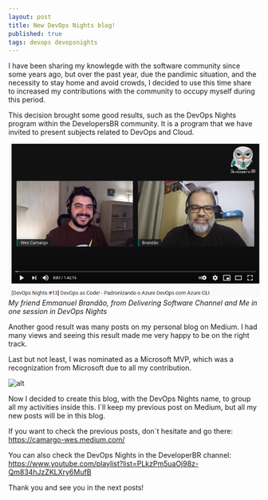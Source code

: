 ```yaml
---
layout: post
title: New DevOps Nights blog!
published: true
tags: devops devopsnights
---
```

I have been sharing my knowlegde with the software community since some years ago, but over the past year, due the pandimic situation, and the necessity to stay home and avoid crowds, I decided to use this time share to increased my contributions with the community to occupy myself during this period.

This decision brought some good results, such as the DevOps Nights program within the DevelopersBR community. It is a program that we have invited to present subjects related to DevOps and Cloud.

![alt](/images/posts/2021-02-07-New-DevOps-Nights-Blog/DevOpsNights.png)
*My friend Emmanuel Brandão, from Delivering Software Channel and Me in one session in DevOps Nights*

Another good result was many posts on my personal blog on Medium. I had many views and seeing this result made me very happy to be on the right track.

Last but not least, I was nominated as a Microsoft MVP, which was a recognization from Microsoft due to all my contribution.

![alt](\../images/posts/2021-02-07-New-DevOps-Nights-Blog/MVP_Logo.png)

Now I decided to create this blog, with the DevOps Nights name, to group all my activities inside this. I´ll keep my previous post on Medium, but all my new posts will be in this blog.

If you want to check the previous posts, don´t hesitate and go there: https://camargo-wes.medium.com/

You can also check the DevOps Nights in the DeveloperBR channel:
https://www.youtube.com/playlist?list=PLkzPm5uaOj98z-Qm834hJzZKLXry6MufB

Thank you and see you in the next posts!

